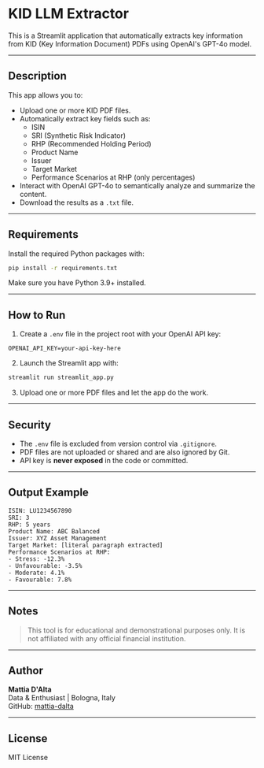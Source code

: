 # KID LLM Extractor

This is a Streamlit application that automatically extracts key information from KID (Key Information Document) PDFs using OpenAI's GPT-4o model.

---

## Description

This app allows you to:

- Upload one or more KID PDF files.
- Automatically extract key fields such as:
  - ISIN
  - SRI (Synthetic Risk Indicator)
  - RHP (Recommended Holding Period)
  - Product Name
  - Issuer
  - Target Market
  - Performance Scenarios at RHP (only percentages)
- Interact with OpenAI GPT-4o to semantically analyze and summarize the content.
- Download the results as a `.txt` file.

---

## Requirements

Install the required Python packages with:

```bash
pip install -r requirements.txt
```

Make sure you have Python 3.9+ installed.

---

## How to Run

1. Create a `.env` file in the project root with your OpenAI API key:

```
OPENAI_API_KEY=your-api-key-here
```

2. Launch the Streamlit app with:

```bash
streamlit run streamlit_app.py
```

3. Upload one or more PDF files and let the app do the work.

---

## Security

- The `.env` file is excluded from version control via `.gitignore`.
- PDF files are not uploaded or shared and are also ignored by Git.
- API key is **never exposed** in the code or committed.

---

## Output Example

```
ISIN: LU1234567890
SRI: 3
RHP: 5 years
Product Name: ABC Balanced
Issuer: XYZ Asset Management
Target Market: [literal paragraph extracted]
Performance Scenarios at RHP:
- Stress: -12.3%
- Unfavourable: -3.5%
- Moderate: 4.1%
- Favourable: 7.8%
```

---

## Notes

> This tool is for educational and demonstrational purposes only. It is not affiliated with any official financial institution.

---

## Author

**Mattia D'Alta**  
Data & Enthusiast | Bologna, Italy  
GitHub: [mattia-dalta](https://github.com/mattia-dalta)

---

## License

MIT License
